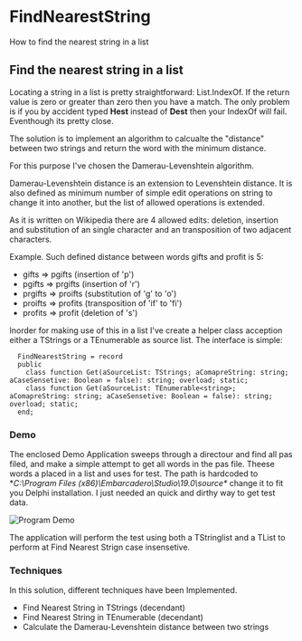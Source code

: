 # FindNearestString
How to find the nearest string in a list

## Find the nearest string in a list

Locating a string in a list is pretty straightforward: List.IndexOf. If the return value is zero or greater than zero then you have a match.  The only problem is if you by accident typed **Hest** instead of **Dest** then your IndexOf will fail. Eventhough its pretty close.

The solution is to implement an algorithm to calcualte the "distance" between two strings and return the word with the minimum distance.

For this purpose I've chosen the Damerau-Levenshtein algorithm.

Damerau-Levenshtein distance is an extension to Levenshtein distance. It is also defined as minimum number of simple edit operations on string to change it into another, but the list of allowed operations is extended.

As it is written on Wikipedia there are 4 allowed edits: deletion, insertion and substitution of an single character and an transposition of two adjacent characters.

Example. Such defined distance between words gifts and profit is 5:

* gifts   => pgifts    (insertion of 'p')
* pgifts  => prgifts   (insertion of 'r')
* prgifts => proifts   (substitution of 'g' to 'o')
* proifts => profits   (transposition of 'if' to 'fi')
* profits => profit    (deletion of 's')

Inorder for making use of this in a list I've create a helper class acception either a TStrings or a TEnumerable<string> as source list. The interface is simple: 

```
  FindNearestString = record
  public
    class function Get(aSourceList: TStrings; aComapreString: string; aCaseSensetive: Boolean = false): string; overload; static;
    class function Get(aSourceList: TEnumerable<string>; aComapreString: string; aCaseSensetive: Boolean = false): string; overload; static;
  end;
```

### Demo

The enclosed Demo Application sweeps through a directour and find all pas filed, and make a simple attempt to get all words in the pas file. Theese words a placed in a list and uses for test. The path is hardcoded to **C:\Program Files (x86)\Embarcadero\Studio\19.0\source\** change it to fit you Delphi installation.  I just needed an quick and dirthy way to get test data. 

![Program Demo](https://github.com/JensBorrisholt/FindNearestString/blob/master/Screenshot.png)

The application will perform the test using both a TStringlist and a TList<string> to perform at Find Nearest Strign  case insensetive. 

### Techniques

In this solution, different techniques have been Implemented.

* Find Nearest String in TStrings (decendant) 
* Find Nearest String in TEnumerable<string> (decendant) 
* Calculate the Damerau-Levenshtein distance between two strings


